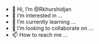 - 👋 Hi, I’m @Rkhurshidjan
- 👀 I’m interested in ...
- 🌱 I’m currently learning ...
- 💞️ I’m looking to collaborate on ...
- 📫 How to reach me ...

<!---
Rkhurshidjan/Rkhurshidjan is a ✨ special ✨ repository because its `README.md` (this file) appears on your GitHub profile.
You can click the Preview link to take a look at your changes.
--->
